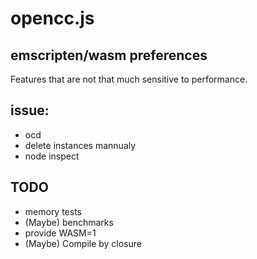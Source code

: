# opencc.js

## emscripten/wasm preferences

Features that are not that much sensitive to performance.

## issue:
  - ocd
  - delete instances mannualy
  - node inspect

## TODO
  - memory tests
  - (Maybe) benchmarks
  - provide WASM=1
  - (Maybe) Compile by closure
